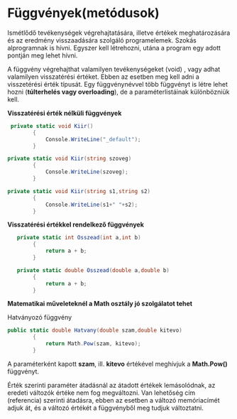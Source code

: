 ﻿# Függvények(metódusok)
Ismétlődő tevékenységek végrehajtatására, illetve értékek meghatározására és az eredmény visszaadására szolgáló programelemek. Szokás alprogramnak is hívni. Egyszer kell létrehozni, utána a program egy adott pontján meg lehet hívni.

A függvény végrehajthat valamilyen tevékenységeket (void) , vagy adhat valamilyen visszatérési értéket. Ebben az esetben meg kell adni a visszetérési érték típusát.
Egy függvénynévvel több függvényt is létre lehet hozni (**túlterhelés vagy overloading**), de a paraméterlistáinak különbözniük kell.

**Visszatérési érték nélküli függvények**

```C#
 private static void Kiir()
        {
            Console.WriteLine("_default");
        }

private static void Kiir(string szoveg)
        {
            Console.WriteLine(szoveg);
        }

private static void Kiir(string s1,string s2)
        {
            Console.WriteLine(s1+" "+s2);
        }
```
**Visszatérési értékkel rendelkező függvények**

```C#
   private static int Osszead(int a,int b)
        {
            return a + b;
        }

   private static double Osszead(double a,double b)
        {
            return a + b;
        }
```

**Matematikai műveleteknél a Math osztály jó szolgálatot tehet**

Hatványozó függvény
```C#
public static double Hatvany(double szam,double kitevo)
        {
            return Math.Pow(szam, kitevo);
        }
```
A paraméterként kapott **szam**, ill. **kitevo** értékével meghívjuk a **Math.Pow()** függvényt.

Érték szerinti paraméter átadásnál  az átadott értékek lemásolódnak, az eredeti változók értéke nem fog megváltozni.
Van lehetőség cím (referencia) szerinti átadásra, ebben az esetben a változó memóriacímét adjuk át, és a változó értékét a függvényből meg tudjuk változtatni.



